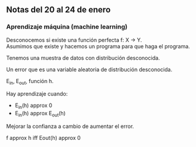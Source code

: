 ## Notas del 20 al 24 de enero

### Aprendizaje máquina (machine learning)

Desconocemos si existe una función perfecta f: X -> Y.  
Asumimos que existe y hacemos un programa para que haga el programa.  

Tenemos una muestra de datos con distribución desconocida.  

Un error que es una variable aleatoria de distribución desconocida.

E<sub>in</sub>, E<sub>out</sub>, función h.  

Hay aprendizaje cuando:
* E<sub>in</sub>(h) approx 0
* E<sub>in</sub>(h) approx E<sub>out</sub>(h)

Mejorar la confianza a cambio de aumentar el error.  

f approx h iff Eout(h) approx 0
